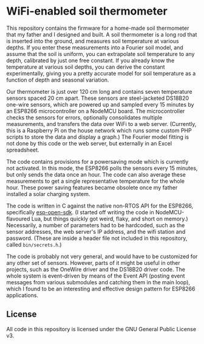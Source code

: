 # WiFi-enabled soil thermometer

This repository contains the firmware for a home-made soil thermometer that my
father and I designed and built. A soil thermometer is a long rod that is
inserted into the ground, and measures soil temperature at various depths. If
you enter these measurements into a Fourier soil model, and assume that the
soil is uniform, you can extrapolate soil temperature to any depth, calibrated
by just one free constant. If you already know the temperature at various soil
depths, you can derive the constant experimentally, giving you a pretty
accurate model for soil temperature as a function of depth and seasonal
variation.

Our thermometer is just over 120 cm long and contains seven temperature sensors
spaced 20 cm apart. These sensors are steel-jacketed DS18B20 one-wire sensors,
which are powered up and sampled every 15 minutes by an ESP8266 microcontroller
on a NodeMCU board. The microcontroller checks the sensors for errors,
optionally consolidates multiple measurements, and transfers the data over WiFi
to a web server. (Currently, this is a Raspberry Pi on the house network which
runs some custom PHP scripts to store the data and display a graph.) The
Fourier model fitting is not done by this code or the web server, but
externally in an Excel spreadsheet.

The code contains provisions for a powersaving mode which is currently not
activated. In this mode, the ESP8266 polls the sensors every 15 minutes, but
only sends the data once an hour. The code can also average these measurements
to get a single representative temperature for the whole hour. These power
saving features became obsolete once my father installed a solar charging
system.

The code is written in C against the native non-RTOS API for the ESP8266,
specifically [esp-open-sdk](https://github.com/pfalcon/esp-open-sdk). (I
started off writing the code in NodeMCU-flavoured Lua, but things quickly got
weird, flaky, and short on memory.) Necessarily, a number of parameters had to
be hardcoded, such as the sensor addresses, the web server's IP address, and
the wifi station and password. (These are inside a header file not included in
this repository, called `bin/secrets.h`.)

The code is probably not very general, and would have to be customized for any
other set of sensors. However, parts of it might be useful in other projects,
such as the OneWire driver and the DS18B20 driver code. The whole system is
event-driven by means of the Event API (posting event messages from various
submodules and catching them in the main loop), which I found to be an
interesting and effective design pattern for ESP8266 applications.

## License

All code in this repository is licensed under the GNU General Public License
v3.
